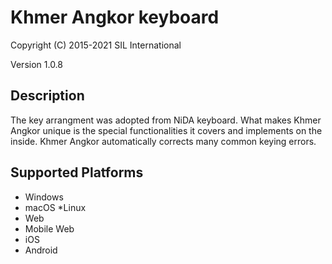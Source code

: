 Khmer Angkor keyboard
=====================

Copyright (C) 2015-2021 SIL International

Version 1.0.8

Description
-----------

The key arrangment was adopted from NiDA keyboard. What makes Khmer Angkor unique is the special functionalities it covers and implements on the inside.
Khmer Angkor automatically corrects many common keying errors.

Supported Platforms
-------------------
 * Windows
 * macOS
 *Linux
 * Web
 * Mobile Web
 * iOS
 * Android
 